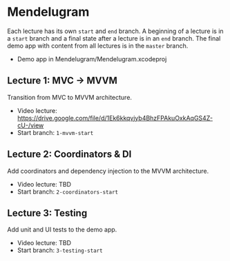# Mendelugram

Each lecture has its own `start` and `end` branch. A beginning of a lecture is in a `start` branch and a final state after a lecture is in an `end` branch. The final demo app with content from all lectures is in the `master` branch.

- Demo app in Mendelugram/Mendelugram.xcodeproj

## Lecture 1: MVC -> MVVM

Transition from MVC to MVVM architecture.

- Video lecture: https://drive.google.com/file/d/1Ek6kkqvjyb4BhzFPAkuOxkAqGS4Z-cU-/view
- Start branch: `1-mvvm-start`


## Lecture 2: Coordinators & DI

Add coordinators and dependency injection to the MVVM architecture.

- Video lecture: TBD
- Start branch: `2-coordinators-start`

## Lecture 3: Testing

Add unit and UI tests to the demo app.

- Video lecture: TBD
- Start branch: `3-testing-start`
